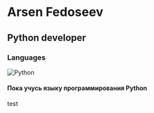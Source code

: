 #
# Arsen Fedoseev
## Python developer

### Languages

![Python](https://img.shields.io/badge/-Python-000?&logo=Python)


#### Пока учусь языку программирования Python

test

